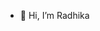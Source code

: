 - 👋 Hi, I’m Radhika

<!---
rsave/rsave is a ✨ special ✨ repository because its `README.md` (this file) appears on your GitHub profile.
You can click the Preview link to take a look at your changes.
--->
